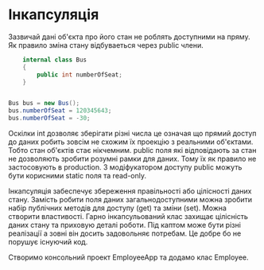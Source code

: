 # Інкапсуляція

Зазвичай дані об'єкта про його стан не роблять доступними на пряму. Як правило зміна стану відбуваеться через public члени. 
```cs
    internal class Bus
    {
        public int numberOfSeat;
    }
```
```cs

Bus bus = new Bus();
bus.numberOfSeat = 120345643;
bus.numberOfSeat = -30;
```
Оскілки int дозволяє зберігати різні числа це означая що прямий доступ до даних робить зовсім не схожим їх проекцію з реальними об'єктами. Тобто стан об'єктів стає нікчемним. public поля які відповідають за стан не дозволяють зробити розумні рамки для даних. Тому їх як правило не застосовують в production. З модіфукатором доступу public можуть бути корисними static поля та read-only.

Інкапсуляція забеспечує збереження правільності або цілісності даних стану. Замість робити поля даних загальнодоступними можна зробити набір публічних методів для доступу (get) та зміни (set). Можна створити властивості. Гарно інкапсульований клас захищає цілісність даних стану та приховую деталі роботи. Під каптом може бути різні реалізації а зовні він досить задовольняє потребам. Це добре бо не порушує існуючий код.

Створимо консольний проект EmployeeApp та додамо клас Employee.

```cs
```